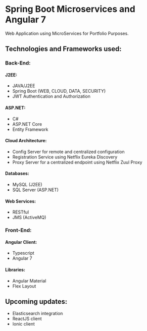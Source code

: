 # Spring Boot Microservices and Angular 7
Web Application using MicroServices for Portfolio Purposes.

## Technologies and Frameworks used:

### Back-End:

#### J2EE: 
- JAVA/J2EE
- Spring Boot (WEB, CLOUD, DATA, SECURITY)
- JWT Authentication and Authorization

#### ASP.NET:
- C#
- ASP.NET Core
- Entity Framework

#### Cloud Architecture:
- Config Server for remote and centralized configuration
- Registration Service using Netflix Eureka Discovery
- Proxy Server for a centralized endpoint using Netflix Zuul Proxy

#### Databases:
- MySQL (J2EE)
- SQL Server (ASP.NET)

#### Web Services:
- RESTful
- JMS (ActiveMQ)

### Front-End:

#### Angular Client:
- Typescript
- Angular 7

#### Libraries:
- Angular Material
- Flex Layout

## Upcoming updates:
- Elasticsearch integration
- ReactJS client
- Ionic client
